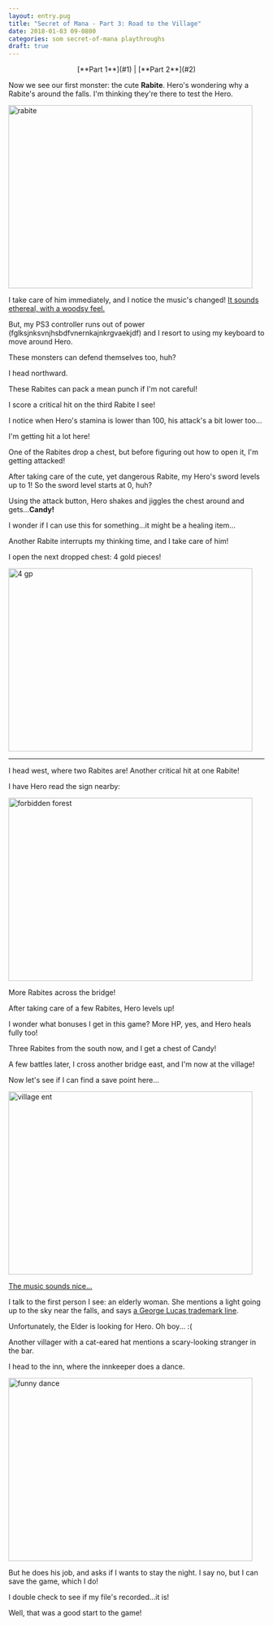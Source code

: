 ```yaml
---
layout: entry.pug
title: "Secret of Mana - Part 3: Road to the Village"
date: 2018-01-03 09-0800
categories: som secret-of-mana playthroughs
draft: true
---
```


<p style="text-align: center;">[**Part 1**](#1) | [**Part 2**](#2)</p>

<a name="1"></a>

Now we see our first monster: the cute <strong>Rabite</strong>. Hero's wondering why a Rabite's around the falls. I'm thinking they're there to test the Hero.

<img src="https://i.imgur.com/RmYTj20.png" alt="rabite" width="480" height="360" />

I take care of him immediately, and I notice the music's changed! <a href="https://youtu.be/l3oxjanw72w">It sounds ethereal, with a woodsy feel.</a>

But, my PS3 controller runs out of power (fglksjnksvnjhsbdfvnernkajnkrgvaekjdf) and I resort to using my keyboard to move around Hero.

These monsters can defend themselves too, huh?

I head northward.

These Rabites can pack a mean punch if I'm not careful!

I score a critical hit on the third Rabite I see!

I notice when Hero's stamina is lower than 100, his attack's a bit lower too...

I'm getting hit a lot here!

One of the Rabites drop a chest, but before figuring out how to open it, I'm getting attacked!

After taking care of the cute, yet dangerous Rabite, my Hero's sword levels up to 1! So the sword level starts at 0, huh?

Using the attack button, Hero shakes and jiggles the chest around and gets...<strong>Candy!</strong>

I wonder if I can use this for something...it might be a healing item...

Another Rabite interrupts my thinking time, and I take care of him!

I open the next dropped chest: 4 gold pieces!

<img src="https://i.imgur.com/uAntXe9.png" alt="4 gp" width="480" height="360" />

<a name="2"></a>

---

I head west, where two Rabites are! Another critical hit at one Rabite!

I have Hero read the sign nearby:

<img src="https://i.imgur.com/HLXqa7c.png" alt="forbidden forest" width="480" height="360" />

More Rabites across the bridge!

After taking care of a few Rabites, Hero levels up!

I wonder what bonuses I get in this game? More HP, yes, and Hero heals fully too!

Three Rabites from the south now, and I get a chest of Candy!

A few battles later, I cross another bridge east, and I'm now at the village!

Now let's see if I can find a save point here...

<img src="https://i.imgur.com/cruCl51.png" alt="village ent" width="480" height="360" />

<a href="https://youtu.be/5EaeGO_NheY">The music sounds nice...</a>

I talk to the first person I see: an elderly woman. She mentions a light going up to the sky near the falls, and says <a href="http://starwars.wikia.com/wiki/I_have_a_bad_feeling_about_this">a George Lucas trademark line</a>.

Unfortunately, the Elder is looking for Hero. Oh boy... :(

Another villager with a cat-eared hat mentions a scary-looking stranger in the bar.

I head to the inn, where the innkeeper does a dance.

<img src="https://i.imgur.com/2hbJZiW.png" alt="funny dance" width="480" height="360" />

But he does his job, and asks if I wants to stay the night. I say no, but I can save the game, which I do!

I double check to see if my file's recorded...it is!

Well, that was a good start to the game!